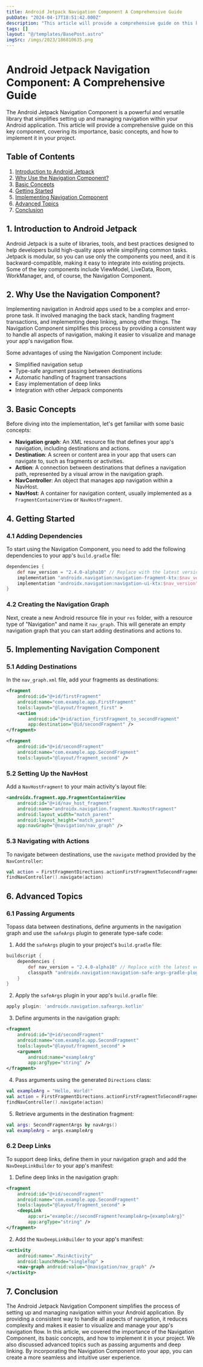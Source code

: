 ```yaml
---
title: Android Jetpack Navigation Component A Comprehensive Guide
pubDate: "2024-04-17T18:51:42.000Z"
description: "This article will provide a comprehensive guide on this key component, covering its importance, basic concepts, and how to implement it in your project."
tags: []
layout: "@/templates/BasePost.astro"
imgSrc: /imgs/2023/186810635.png
---
```

# Android Jetpack Navigation Component: A Comprehensive Guide

The Android Jetpack Navigation Component is a powerful and versatile library that simplifies setting up and managing navigation within your Android application. This article will provide a comprehensive guide on this key component, covering its importance, basic concepts, and how to implement it in your project.

## Table of Contents
1. [Introduction to Android Jetpack](#introduction-to-android-jetpack)
2. [Why Use the Navigation Component?](#why-use-the-navigation-component)
3. [Basic Concepts](#basic-concepts)
4. [Getting Started](#getting-started)
5. [Implementing Navigation Component](#implementing-navigation-component)
6. [Advanced Topics](#advanced-topics)
7. [Conclusion](#conclusion)


## 1. Introduction to Android Jetpack

Android Jetpack is a suite of libraries, tools, and best practices designed to help developers build high-quality apps while simplifying common tasks. Jetpack is modular, so you can use only the components you need, and it is backward-compatible, making it easy to integrate into existing projects. Some of the key components include ViewModel, LiveData, Room, WorkManager, and, of course, the Navigation Component.


## 2. Why Use the Navigation Component?

Implementing navigation in Android apps used to be a complex and error-prone task. It involved managing the back stack, handling fragment transactions, and implementing deep linking, among other things. The Navigation Component simplifies this process by providing a consistent way to handle all aspects of navigation, making it easier to visualize and manage your app's navigation flow.

Some advantages of using the Navigation Component include:

- Simplified navigation setup
- Type-safe argument passing between destinations
- Automatic handling of fragment transactions
- Easy implementation of deep links
- Integration with other Jetpack components


## 3. Basic Concepts

Before diving into the implementation, let's get familiar with some basic concepts:

- **Navigation graph**: An XML resource file that defines your app's navigation, including destinations and actions.
- **Destination**: A screen or content area in your app that users can navigate to, such as fragments or activities.
- **Action**: A connection between destinations that defines a navigation path, represented by a visual arrow in the navigation graph.
- **NavController**: An object that manages app navigation within a NavHost.
- **NavHost**: A container for navigation content, usually implemented as a `FragmentContainerView` or `NavHostFragment`.

## 4. Getting Started

### 4.1 Adding Dependencies

To start using the Navigation Component, you need to add the following dependencies to your app's `build.gradle` file:

```groovy
dependencies {
    def nav_version = "2.4.0-alpha10" // Replace with the latest version
    implementation "androidx.navigation:navigation-fragment-ktx:$nav_version"
    implementation "androidx.navigation:navigation-ui-ktx:$nav_version"
}
```

### 4.2 Creating the Navigation Graph

Next, create a new Android resource file in your `res` folder, with a resource type of "Navigation" and name it `nav_graph`. This will generate an empty navigation graph that you can start adding destinations and actions to.

## 5. Implementing Navigation Component

### 5.1 Adding Destinations

In the `nav_graph.xml` file, add your fragments as destinations:

```xml
<fragment
    android:id="@+id/firstFragment"
    android:name="com.example.app.FirstFragment"
    tools:layout="@layout/fragment_first" >
    <action
        android:id="@+id/action_firstFragment_to_secondFragment"
        app:destination="@id/secondFragment" />
</fragment>

<fragment
    android:id="@+id/secondFragment"
    android:name="com.example.app.SecondFragment"
    tools:layout="@layout/fragment_second" />
```

### 5.2 Setting Up the NavHost

Add a `NavHostFragment` to your main activity's layout file:

```xml
<androidx.fragment.app.FragmentContainerView
    android:id="@+id/nav_host_fragment"
    android:name="androidx.navigation.fragment.NavHostFragment"
    android:layout_width="match_parent"
    android:layout_height="match_parent"
    app:navGraph="@navigation/nav_graph" />
```

### 5.3 Navigating with Actions

To navigate between destinations, use the `navigate` method provided by the `NavController`:

```kotlin
val action = FirstFragmentDirections.actionFirstFragmentToSecondFragment()
findNavController().navigate(action)
```

<a name="advanced-topics"></a>
## 6. Advanced Topics

### 6.1 Passing Arguments

Topass data between destinations, define arguments in the navigation graph and use the `safeArgs` plugin to generate type-safe code:

1. Add the `safeArgs` plugin to your project's `build.gradle` file:

```groovy
buildscript {
    dependencies {
        def nav_version = "2.4.0-alpha10" // Replace with the latest version
        classpath "androidx.navigation:navigation-safe-args-gradle-plugin:$nav_version"
    }
}
```

2. Apply the `safeArgs` plugin in your app's `build.gradle` file:

```groovy
apply plugin: 'androidx.navigation.safeargs.kotlin'
```

3. Define arguments in the navigation graph:

```xml
<fragment
    android:id="@+id/secondFragment"
    android:name="com.example.app.SecondFragment"
    tools:layout="@layout/fragment_second" >
    <argument
        android:name="exampleArg"
        app:argType="string" />
</fragment>
```

4. Pass arguments using the generated `Directions` class:

```kotlin
val exampleArg = "Hello, World!"
val action = FirstFragmentDirections.actionFirstFragmentToSecondFragment(exampleArg)
findNavController().navigate(action)
```

5. Retrieve arguments in the destination fragment:

```kotlin
val args: SecondFragmentArgs by navArgs()
val exampleArg = args.exampleArg
```

### 6.2 Deep Links

To support deep links, define them in your navigation graph and add the `NavDeepLinkBuilder` to your app's manifest:

1. Define deep links in the navigation graph:

```xml
<fragment
    android:id="@+id/secondFragment"
    android:name="com.example.app.SecondFragment"
    tools:layout="@layout/fragment_second" >
    <deepLink
        app:uri="example://secondFragment?exampleArg={exampleArg}"
        app:argType="string" />
</fragment>
```

2. Add the `NavDeepLinkBuilder` to your app's manifest:

```xml
<activity
    android:name=".MainActivity"
    android:launchMode="singleTop" >
    <nav-graph android:value="@navigation/nav_graph" />
</activity>
```

## 7. Conclusion

The Android Jetpack Navigation Component simplifies the process of setting up and managing navigation within your Android application. By providing a consistent way to handle all aspects of navigation, it reduces complexity and makes it easier to visualize and manage your app's navigation flow. In this article, we covered the importance of the Navigation Component, its basic concepts, and how to implement it in your project. We also discussed advanced topics such as passing arguments and deep linking. By incorporating the Navigation Component into your app, you can create a more seamless and intuitive user experience.

